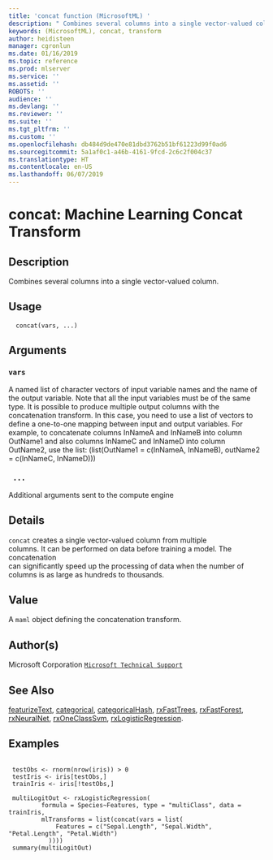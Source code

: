 ```yaml
---
title: 'concat function (MicrosoftML) '
description: " Combines several columns into a single vector-valued column. "
keywords: (MicrosoftML), concat, transform
author: heidisteen
manager: cgronlun
ms.date: 01/16/2019
ms.topic: reference
ms.prod: mlserver
ms.service: ''
ms.assetid: ''
ROBOTS: ''
audience: ''
ms.devlang: ''
ms.reviewer: ''
ms.suite: ''
ms.tgt_pltfrm: ''
ms.custom: ''
ms.openlocfilehash: db484d9de470e81dbd3762b51bf61223d99f0ad6
ms.sourcegitcommit: 5a1af0c1-a46b-4161-9fcd-2c6c2f004c37
ms.translationtype: HT
ms.contentlocale: en-US
ms.lasthandoff: 06/07/2019
---
```

 # <a name="concat-machine-learning-concat-transform"></a>concat: Machine Learning Concat Transform 
 ## <a name="description"></a>Description

Combines several columns into a single vector-valued column.


 ## <a name="usage"></a>Usage

```   
  concat(vars, ...)

```

 ## <a name="arguments"></a>Arguments



 ### `vars`
 A named list of character vectors of input variable names and the name of the output variable. Note that all the input variables must be of the same type. It is possible to produce multiple output columns  with the concatenation transform. In this case, you need to use a list of  vectors to define a one-to-one mapping between input and output variables. For example, to concatenate columns InNameA and InNameB into column OutName1 and also columns InNameC and InNameD into column OutName2, use the list:  (list(OutName1 = c(InNameA, InNameB), outName2 = c(InNameC, InNameD))) 



 ### ` ...`
 Additional arguments sent to the compute engine 



 ## <a name="details"></a>Details

`concat` creates a single vector-valued column from multiple  
columns. It can be performed on data before training a model. The concatenation  
can significantly speed up the processing of data when the number of columns is as large as hundreds to thousands.


 ## <a name="value"></a>Value

A `maml` object defining the concatenation transform.

 ## <a name="authors"></a>Author(s)

Microsoft Corporation [`Microsoft Technical Support`](https://go.microsoft.com/fwlink/?LinkID=698556&clcid=0x409)



 ## <a name="see-also"></a>See Also

[featurizeText](featurizeText.md), [categorical](categorical.md), [categoricalHash](categoricalHash.md), [rxFastTrees](rxFastTrees.md), [rxFastForest](rxFastForest.md), [rxNeuralNet](rxNeuralNet.md), [rxOneClassSvm](rxOneClassSvm.md), [rxLogisticRegression](rxLogisticRegression.md).

 ## <a name="examples"></a>Examples

 ```

  testObs <- rnorm(nrow(iris)) > 0
  testIris <- iris[testObs,]
  trainIris <- iris[!testObs,]

  multiLogitOut <- rxLogisticRegression(
          formula = Species~Features, type = "multiClass", data = trainIris,
          mlTransforms = list(concat(vars = list(
              Features = c("Sepal.Length", "Sepal.Width", "Petal.Length", "Petal.Width")
            ))))
  summary(multiLogitOut)
```



